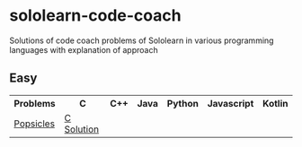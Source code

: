 # sololearn-code-coach
Solutions of code coach problems of Sololearn in various programming languages with explanation of approach


## Easy
<table>
  <tr>
    <th>Problems</th>
    <th>C</th>
    <th>C++</th>
    <th>Java</th>
    <th>Python</th>
    <th>Javascript</th>
    <th>Kotlin</th>
  </tr>
  <tr>
    <td>
      <a href="https://github.com/Harshaapoorv/sololearn-code-coach/blob/main/problems/Popsicles.txt" target="new">Popsicles</a>
    </td>
    <td>
      <a href="https://github.com/Harshaapoorv/sololearn-code-coach/blob/main/c-solutions/popsicles.c" target="_new">C Solution</a>
    </td>
    <td>
      <a></a>
    </td>
    <td>
      <a></a>
    </td>
    <td>
      <a></a>
    </td>
    <td>
      <a></a>
    </td>
    <td>
      <a></a>
    </td>
  </tr>
</table>

